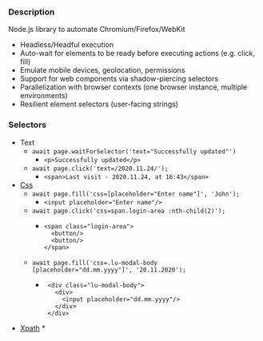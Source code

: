### Description
Node.js library to automate Chromium/Firefox/WebKit
* Headless/Headful execution
* Auto-wait for elements to be ready before executing actions (e.g. click, fill)
* Emulate mobile devices, geolocation, permissions
* Support for web components via shadow-piercing selectors
* Parallelization with browser contexts (one browser instance, multiple environments)
* Resilient element selectors (user-facing strings)

### Selectors
* Text
    * `await page.waitForSelector('text="Successfully updated"')`
        * `<p>Successfully updated</p>`
    * `await page.click('text=/2020.11.24/');`
        * `<span>Last visit - 2020.11.24, at 16:43</span>`
* [Css](https://appletree.or.kr/quick_reference_cards/CSS/CSS%20selectors%20cheatsheet.pdf)
    * `await page.fill('css=[placeholder="Enter name"]', 'John');`
        * `<input placeholder="Enter name"/>`
    * `await page.click('css=span.login-area :nth-child(2)');`
        * ```
          <span class="login-area">
            <button/>
            <button/>
          </span>
          ```
    * `await page.fill('css=.lu-modal-body [placeholder="dd.mm.yyyy"]', '20.11.2020');`
        *  ```
            <div class="lu-modal-body">
              <div>
                <input placeholder="dd.mm.yyyy"/>
              </div>
            </div>
            ```
* [Xpath](https://devhints.io/xpath)
    * 